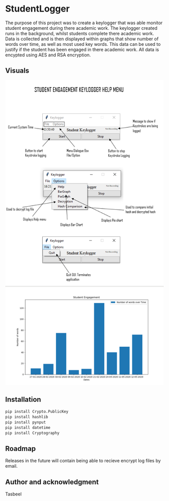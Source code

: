 # StudentLogger

The purpose of this project was to create a keylogger that was able monitor student engagement during there academic work.
The keylogger created runs in the background, whilst students complete there academic work. Data is collected and is then displayed within graphs that show number of words over time, as well as most used key words. This data can be used to justify if the student has been engaged in there academic work. All data is encypted using AES and RSA encryption.


## Visuals
![](Help.png)
![](Figure_1.png)

## Installation
```bash
pip install Crypto.PublicKey
pip install hashlib
pip install pynput
pip install datetime
pip install Cryptography
```
## Roadmap

Releases in the future will contain being able to recieve encrypt log files by email.

## Author and acknowledgment

Tasbeel

